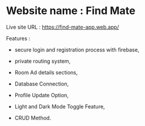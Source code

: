 # Website name : Find Mate

Live site URL : https://find-mate-app.web.app/

<!-- client side url : https://github.com/Programming-Hero-Web-Course4/b11a10-client-side-MMunim90 -->
<!-- server side url : https://github.com/Programming-Hero-Web-Course4/b11a10-server-side-MMunim90 -->
<!-- Live side url : https://find-mate-app.web.app/ -->

Features : 

- secure login and registration process with firebase, 

- private routing system,

- Room Ad details sections,

- Database Connection,

- Profile Update Option,

- Light and Dark Mode Toggle Feature,

- CRUD Method.